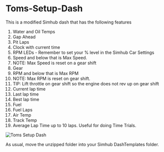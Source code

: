 # Toms-Setup-Dash

This is a modified Simhub dash that has the following features

1) Water and Oil Temps
2) Gap Ahead
3) Pit Laps
4) Clock with current time
5) RPM LEDs - Remember to set your % level in the Simhub Car Settings
6) Speed and below that is Max Speed.
7) NOTE: Max Speed is reset on a gear shift
8) Gear
9) RPM and below that is Max RPM
10) NOTE: Max RPM is reset on gear shift. 
11) TIP: Lift throttle on gear shift so the engine does not rev up on gear shift
12) Current lap time
13) Last lap time
14) Best lap time
15) Fuel
16) Fuel Laps
17) Air Temp
18) Track Temp
19) Average Lap Time up to 10 laps.  Useful for doing Time Trials.

![Toms Setup Dash](https://user-images.githubusercontent.com/8271391/139539716-27204250-ec22-4c65-8d50-51efb89f7c33.png)


As usual, move the unzipped folder into your Simhub DashTemplates folder.
